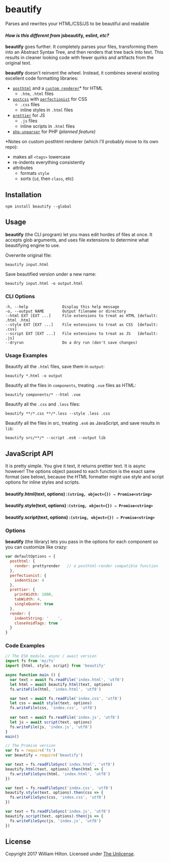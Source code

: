 # beautify
Parses and rewrites your HTML/CSS/JS to be beautiful and readable

#### *How is this different from* jsbeautify, eslint, *etc?*

**beautify** goes further. It completely parses your files, transforming them into an Abstract Syntax Tree, and then renders that tree back into text. This results in cleaner looking code with fewer quirks and artifacts from the original text.

**beautify** doesn't reinvent the wheel. Instead, it combines several existing excellent code formatting libraries:

- [`posthtml`] and a [`custom renderer`]\* for HTML
  - `.htm`, `.html` files
- [`postcss`] with [`perfectionist`] for CSS
  - `.css` files
  - inline styles in `.html` files
- [`prettier`] for JS
  - `.js` files
  - inline scripts in `.html` files
- [`php-unparser`] for PHP *(planned feature)*

\*Notes on custom posthtml renderer (which I'll probably move to its own repo):

- makes all `<tags>` lowercase
- re-indents everything consistently
- attributes
  - formats `style`
  - sorts (`id`, then `class`, etc)


## Installation

```
npm install beautify --global
```

## Usage

**beautify** (the CLI program) let you mass edit hordes of files at once.
It accepts glob arguments, and uses file extensions to determine what
beautifying engine to use.

Overwrite original file:

    beautify input.html

Save beautified version under a new name:

    beautify input.html -o output.html

### CLI Options

    -h, --help               Display this help message
    -o, --output NAME        Output filename or directory
    --html EXT [EXT ...]     File extensions to treat as HTML [default: .html .htm]
    --style EXT [EXT ...]    File extensions to treat as CSS  [default: .css]
    --script EXT [EXT ...]   File extensions to treat as JS   [default: .js]
    --dryrun                 Do a dry run (don't save changes)

### Usage Examples

Beautify all the `.html` files, save them in `output`:

    beautify *.html -o output

Beautify all the files in `components`, treating `.vue` files as HTML:

    beautify components/* --html .vue

Beautify all the `.css` and `.less` files:

    beautify **/*.css **/*.less --style .less .css

Beautify all the files in src, treating `.es6` as JavaScript, and save results in `lib`:

    beautify src/**/* --script .es6 --output lib


## JavaScript API

It is pretty simple. You give it text, it returns prettier text. It is async however! The options object passed to each function is the exact same format (see below), because the HTML formatter might use style and script options for inline styles and scripts.

#### beautify.html(text, options) :`(string, object={}) ⇒ Promise<string>`
#### beautify.style(text, options) :`(string, object={}) ⇒ Promise<string>`
#### beautify.script(text, options) :`(string, object={}) ⇒ Promise<string>`

### Options

**beautify** (the library) lets you pass in the options for each component so you can customize like crazy:

```js
var defaultOptions = {
  posthtml: {
    render: prettyrender   // a posthtml-render compatible function
  },
  perfectionist: {
    indentSize: 4
  },
  prettier: {
    printWidth: 1000,
    tabWidth: 4,
    singleQuote: true
  },
  render: {
    indentString: '    ',
    closeVoidTags: true
  }
}
```

### Code Examples

```js
// The ES6 module, async / await version
import fs from 'mz/fs'
import {html, style, script} from 'beautify'

async function main () {
  var text = await fs.readFile('index.html', 'utf8')
  let html = await beautify.html(text, options)
  fs.writeFile(html, 'index.html', 'utf8')

  var text = await fs.readFile('index.css', 'utf8')
  let css = await style(text, options)
  fs.writeFile(css, 'index.css', 'utf8')
  
  var text = await fs.readFile('index.js', 'utf8')
  let js = await script(text, options)
  fs.writeFile(js, 'index.js', 'utf8')
}
main()
```

```js
// The Promise version
var fs = require('fs')
var beautify = require('beautify')

var text = fs.readFileSync('index.html', 'utf8')
beautify.html(text, options).then(html => {
  fs.writeFileSync(html, 'index.html', 'utf8')
})

var text = fs.readFileSync('index.css', 'utf8')
beautify.style(text, options).then(css => {
  fs.writeFileSync(css, 'index.css', 'utf8')
})

var text = fs.readFileSync('index.js', 'utf8')
beautify.script(text, options).then(js => {
  fs.writeFileSync(js, 'index.js', 'utf8')
})
```

## License

Copyright 2017 William Hilton.
Licensed under [The Unlicense](http://unlicense.org/).

[`postcss`]: http://postcss.org
[`perfectionist`]: https://npmjs.org/package/perfectionist
[`posthtml`]: https://github.com/posthtml/posthtml
[`prettier`]: https://npmjs.org/package/prettier
[`custom renderer`]: https://github.com/wmhilton/beautify/tree/master/src/render-html/index.js
[`php-unparser`]: https://chris-l.github.io/php-unparser/
